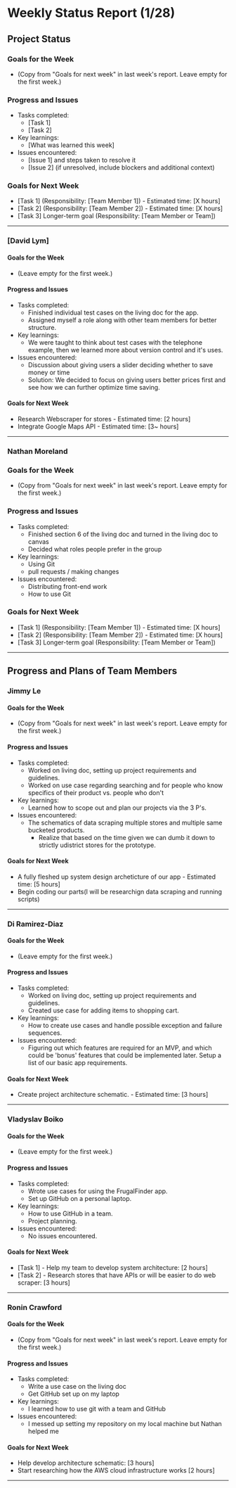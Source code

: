 # Weekly Status Report (1/28)


## Project Status

### Goals for the Week
- (Copy from "Goals for next week" in last week's report. Leave empty for the first week.)

### Progress and Issues
- Tasks completed:
  - [Task 1]
  - [Task 2]
- Key learnings:
  - [What was learned this week]
- Issues encountered:
  - [Issue 1] and steps taken to resolve it
  - [Issue 2] (if unresolved, include blockers and additional context)

### Goals for Next Week
- [Task 1] (Responsibility: [Team Member 1]) - Estimated time: [X hours]
- [Task 2] (Responsibility: [Team Member 2]) - Estimated time: [X hours]
- [Task 3] Longer-term goal (Responsibility: [Team Member or Team])

---

### [David Lym]

#### Goals for the Week
- (Leave empty for the first week.)

#### Progress and Issues
- Tasks completed:
  - Finished individual test cases on the living doc for the app.
  - Assigned myself a role along with other team members for better structure.
- Key learnings:
  - We were taught to think about test cases with the telephone example, then we learned more about version control and it's uses.
- Issues encountered:
  - Discussion about giving users a slider deciding whether to save money or time
  - Solution: We decided to focus on giving users better prices first and see how we can further optimize time saving.

#### Goals for Next Week
- Research Webscraper for stores - Estimated time: [2 hours]
- Integrate Google Maps API - Estimated time: [3~ hours]

---

### Nathan Moreland

### Goals for the Week
- (Copy from "Goals for next week" in last week's report. Leave empty for the first week.)

### Progress and Issues
- Tasks completed:
  - Finished section 6 of the living doc and turned in the living doc to canvas
  - Decided what roles people prefer in the group
- Key learnings:
  - Using Git
  - pull requests / making changes
- Issues encountered:
  - Distributing front-end work
  - How to use Git

### Goals for Next Week
- [Task 1] (Responsibility: [Team Member 1]) - Estimated time: [X hours]
- [Task 2] (Responsibility: [Team Member 2]) - Estimated time: [X hours]
- [Task 3] Longer-term goal (Responsibility: [Team Member or Team])

---

## Progress and Plans of Team Members

### Jimmy Le

#### Goals for the Week
- (Copy from "Goals for next week" in last week's report. Leave empty for the first week.)

#### Progress and Issues
- Tasks completed:
  - Worked on living doc, setting up project requirements and guidelines.
  - Worked on use case regarding searching and for people who know specifics of their product vs. people who don't
- Key learnings:
  - Learned how to scope out and plan our projects via the 3 P's.
- Issues encountered:
  - The schematics of data scraping multiple stores and multiple same bucketed products.
    - Realize that based on the time given we can dumb it down to strictly udistrict stores for the prototype.

#### Goals for Next Week
- A fully fleshed up system design archeticture of our app - Estimated time: [5 hours]
- Begin coding our parts(I will be researchign data scraping and running scripts)

---

### Di Ramirez-Diaz

#### Goals for the Week
- (Leave empty for the first week.)

#### Progress and Issues
- Tasks completed:
  - Worked on living doc, setting up project requirements and guidelines.
  - Created use case for adding items to shopping cart.
- Key learnings:
  - How to create use cases and handle possible exception and failure sequences.
- Issues encountered:
  - Figuring out which features are required for an MVP, and which could be 'bonus' features that could be implemented later. Setup a list of our basic app requirements.

#### Goals for Next Week
- Create project architecture schematic. - Estimated time: [3 hours]

---
### Vladyslav Boiko

#### Goals for the Week
- (Leave empty for the first week.)

#### Progress and Issues
- Tasks completed:
  - Wrote use cases for using the FrugalFinder app.
  - Set up GitHub on a personal laptop.
- Key learnings:
  - How to use GitHub in a team.
  - Project planning.
- Issues encountered:
  - No issues encountered.

#### Goals for Next Week
- [Task 1] - Help my team to develop system architecture: [2 hours]
- [Task 2] - Research stores that have APIs or will be easier to do web scraper: [3 hours]

---
### Ronin Crawford

#### Goals for the Week
- (Copy from "Goals for next week" in last week's report. Leave empty for the first week.)

#### Progress and Issues
- Tasks completed:
  - Write a use case on the living doc
  - Get GitHub set up on my laptop
- Key learnings:
  - I learned how to use git with a team and GitHub
- Issues encountered:
  - I messed up setting my repository on my local machine but Nathan helped me

#### Goals for Next Week
- Help develop architecture schematic: [3 hours]
- Start researching how the AWS cloud infrastructure works [2 hours]

---